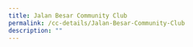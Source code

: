 ```yaml
---
title: Jalan Besar Community Club
permalink: /cc-details/Jalan-Besar-Community-Club
description: ""
---
```

